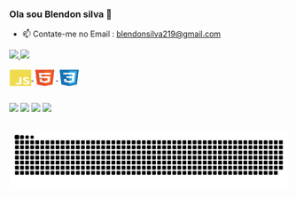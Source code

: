 ### Ola sou Blendon silva 👋

- 📫 Contate-me no Email : blendonsilva219@gmail.com

 <div>
  <a href="https://github.com/blendonsilva">
  <img height="180em" src="https://github-readme-stats.vercel.app/api?username=Blendonsilva&show_icons=true&theme=tokyonight&include_all_commits=true&count_private=true"/>
  <img height="180em" src="https://github-readme-stats.vercel.app/api/top-langs/?username=BlendonSilva&layout=compact&langs_count=7&theme=tokyonight"/>
</div>
<div style="display: inline_block"><br>
  <img align="center" alt="Blendon-Js" height="30" width="40" src="https://raw.githubusercontent.com/devicons/devicon/master/icons/javascript/javascript-plain.svg">
  <img align="center" alt="Blendon-HTML" height="30" width="40" src="https://raw.githubusercontent.com/devicons/devicon/master/icons/html5/html5-original.svg">
  <img align="center" alt="Blendon-CSS" height="30" width="40" src="https://raw.githubusercontent.com/devicons/devicon/master/icons/css3/css3-original.svg">  
</div>
  
   
  ##
  
  
<div> 
  <a href="https://instagram.com/blendonfsilva" target="_blank"><img src="https://img.shields.io/badge/-Instagram-%23E4405F?style=for-the-badge&logo=instagram&logoColor=white" target="_blank"></a>
 	<a href="https://www.twitch.tv/enguicadotv" target="_blank"><img src="https://img.shields.io/badge/Twitch-9146FF?style=for-the-badge&logo=twitch&logoColor=white" target="_blank"></a>
  <a href = "mailto:contato@blendonsilva219.tech"><img src="https://img.shields.io/badge/-Gmail-%23333?style=for-the-badge&logo=gmail&logoColor=white" target="_blank"></a>
  <a href="https://www.linkedin.com/in/blendon-fantoni-4ab5931a3" target="_blank"><img src="https://img.shields.io/badge/-LinkedIn-%230077B5?style=for-the-badge&logo=linkedin&logoColor=white" target="_blank"></a> 
 
 </div>

  ##
 
<div> 
 
![Snake animation](https://github.com/Blendonsilva/Blendonsilva/blob/output/github-contribution-grid-snake.svg)
 
</div>
 
